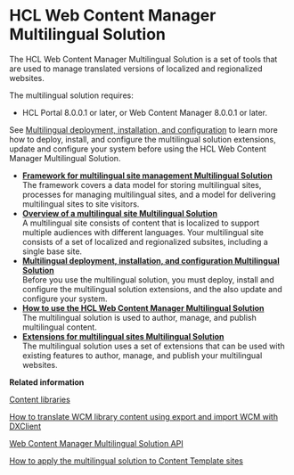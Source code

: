 # HCL Web Content Manager Multilingual Solution

The HCL Web Content Manager Multilingual Solution is a set of tools that are used to manage translated versions of localized and regionalized websites.

The multilingual solution requires:

-   HCL Portal 8.0.0.1 or later, or Web Content Manager 8.0.0.1 or later.

See [Multilingual deployment, installation, and configuration](../wcm/wcm_mls_install_ovr.html) to learn more how to deploy, install, and configure the multilingual solution extensions, update and configure your system before using the HCL Web Content Manager Multilingual Solution.

-   **[Framework for multilingual site management Multilingual Solution](../wcm/wcm_mls_framework.md)**  
The framework covers a data model for storing multilingual sites, processes for managing multilingual sites, and a model for delivering multilingual sites to site visitors.
-   **[Overview of a multilingual site Multilingual Solution](../wcm/wcm_mls_ovr.md)**  
A multilingual site consists of content that is localized to support multiple audiences with different languages. Your multilingual site consists of a set of localized and regionalized subsites, including a single base site.
-   **[Multilingual deployment, installation, and configuration Multilingual Solution](../wcm/wcm_mls_install_ovr.md)**  
Before you use the multilingual solution, you must deploy, install and configure the multilingual solution extensions, and the also update and configure your system.
-   **[How to use the HCL Web Content Manager Multilingual Solution](../wcm/wcm_mls_using.md)**  
The multilingual solution is used to author, manage, and publish multilingual content.
-   **[Extensions for multilingual sites Multilingual Solution](../wcm/wcm_mls_extensions.md)**  
The multilingual solution uses a set of extensions that can be used with existing features to author, manage, and publish your multilingual websites.


**Related information**  


[Content libraries](../site/site_libraries.md)

[How to translate WCM library content using export and import WCM with DXClient](../wcm/wcm_mls_export_import.md)

[Web Content Manager Multilingual Solution API](../wcm/wcm_mls_api.md)

[How to apply the multilingual solution to Content Template sites](../ctc/ctc_deploy_locale.md)

